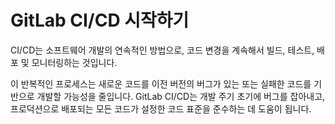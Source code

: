 # GitLab CI/CD 시작하기

CI/CD는 소프트웨어 개발의 연속적인 방법으로, 코드 변경을 계속해서 빌드, 테스트, 배포 및 모니터링하는 것입니다.

이 반복적인 프로세스는 새로운 코드를 이전 버전의 버그가 있는 또는 실패한 코드를 기반으로 개발할 가능성을 줄입니다. GitLab CI/CD는 개발 주기 초기에 버그를 잡아내고, 프로덕션으로 배포되는 모든 코드가 설정한 코드 표준을 준수하는 데 도움이 됩니다.
